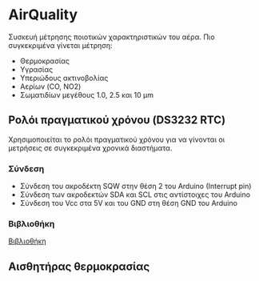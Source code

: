 # AirQuality
Συσκευή μέτρησης ποιοτικών χαρακτηριστικών του αέρα. Πιο συγκεκριμένα γίνεται μέτρηση:
* Θερμοκρασίας
* Υγρασίας
* Υπεριώδους ακτινοβολίας
* Αερίων (CO, NO2)
* Σωματιδίων μεγέθους 1.0, 2.5 και 10 μm

## Ρολόι πραγματικού χρόνου (DS3232 RTC)
Χρησιμοποιείται το ρολόι πραγματικού χρόνου για να γίνονται οι μετρήσεις σε συγκεκριμένα χρονικά διαστήματα.
### Σύνδεση
* Σύνδεση του ακροδέκτη SQW στην θέση 2 του Arduino (Interrupt pin)
* Σύνδεση των ακροδεκτών SDA και SCL στις αντίστοιχες του Arduino
* Σύνδεση του Vcc στα 5V και του GND στη θέση GND του Arduino

### Βιβλιοθήκη
[Βιβλιοθήκη](https://github.com/JChristensen/DS3232RTC)
## Αισθητήρας θερμοκρασίας

